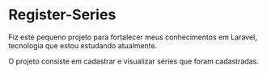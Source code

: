 # Register-Series

Fiz este pequeno projeto para fortalecer meus conhecimentos em Laravel, tecnologia que estou estudando atualmente.

O projeto consiste em cadastrar e visualizar séries que foram cadastradas.
